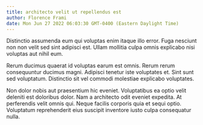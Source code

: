 ```yaml
---
title: architecto velit ut repellendus est
author: Florence Frami
date: Mon Jun 27 2022 06:03:30 GMT-0400 (Eastern Daylight Time)
---
```

Distinctio assumenda eum qui voluptas enim itaque illo error. Fuga nesciunt non non velit sed sint adipisci est. Ullam mollitia culpa omnis explicabo nisi voluptas aut nihil eum.

 Rerum ducimus quaerat id voluptas earum est omnis. Rerum rerum consequuntur ducimus magni. Adipisci tenetur iste voluptates et. Sint sunt sed voluptatum. Distinctio sit vel commodi molestiae explicabo voluptates.

 Non dolor nobis aut praesentium hic eveniet. Voluptatibus ea optio velit deleniti est doloribus dolor. Nam a architecto odit eveniet expedita. At perferendis velit omnis qui. Neque facilis corporis quia et sequi optio. Voluptatum reprehenderit eius suscipit inventore iusto culpa consequatur nulla.
